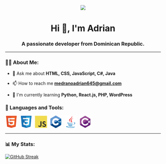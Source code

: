 <div id="header" align="center">
    <img src="https://media.giphy.com/media/QZkpIdieotn3i/giphy.gif](https://media1.tenor.com/m/J5tln1AfCpUAAAAd/cat-typing.gif" width="200" />
    <h1 align="center">Hi 👋, I'm Adrian</h1>
    <h3 align="center"> A passionate developer from Dominican Republic.
    </h3>
</div>

---

### 👨‍💻 About Me:

- 📩 Ask me about **HTML, CSS, JavaScript, C#, Java**

- 📫 How to reach me **medranoadrian645@gmail.com**

- 🌱 I'm currently learning **Python, React.js, PHP, WordPress**

<div align="left">
   <h3>🔨 Languages and Tools:</h3>
   <div>
       <img src="https://github.com/devicons/devicon/blob/master/icons/html5/html5-original.svg" title="HTML5" alt="HTML"
       width="40" height="40"/>&nbsp;
       <img src="https://github.com/devicons/devicon/blob/master/icons/css3/css3-original.svg" title="CSS3" alt="CSS"
       width="40" height="40"/>&nbsp;
       <img src="https://github.com/devicons/devicon/blob/master/icons/javascript/javascript-original.svg" title="JavaScript" alt="JavaScript"
       width="40" height="40"/>&nbsp;
       <img src="https://github.com/devicons/devicon/blob/master/icons/cplusplus/cplusplus-original.svg" title="C++" alt="cplusplus"
       width="40" height="40"/>&nbsp;
       <img src="https://github.com/devicons/devicon/blob/master/icons/java/java-original.svg" title="Java" alt="Java"
       width="40" height="40"/>&nbsp;
       <img src="https://github.com/devicons/devicon/blob/master/icons/csharp/csharp-original.svg" title="C#" alt="csharp"
       width="40" height="40"/>&nbsp;
   </div>
</div>

---

### 📊 My Stats:

[![GitHub Streak](https://github-readme-streak-stats.herokuapp.com?user=BizAdrian&theme=transparent&date_format=M%20j%5B%2C%20Y%5D)](https://git.io/streak-stats)
